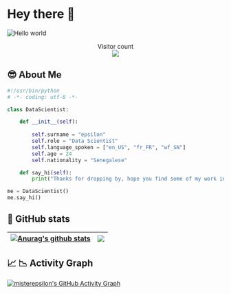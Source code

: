
# Hey there :wave:
<img src="https://raw.githubusercontent.com/misterepsilon/misterepsilon/master/resources/banner.png" alt="Hello world">

<p align="center"> 
  Visitor count<br>
  <img src="https://profile-counter.glitch.me/misterepsilon/count.svg" />
</p>

## 😎 About Me 
```python
#!/usr/bin/python
# -*- coding: utf-8 -*-

class DataScientist:

    def __init__(self):
        
        self.surname = "epsilon"
        self.role = "Data Scientist"
        self.language_spoken = ["en_US", "fr_FR", "wf_SN"]
        self.age = 24
        self.nationality = "Senegalese"

    def say_hi(self):
        print("Thanks for dropping by, hope you find some of my work interesting.")

me = DataScientist()
me.say_hi()
```
## 👀 GitHub stats 
| <a href="https://github.com/misterepsilon/github-readme-stats"><img align="center" src="https://github-readme-stats.vercel.app/api?username=misterepsilon&show_icons=true&theme=tokyonight&hide_border=true" alt="Anurag's github stats" /></a> | <a href="https://github.com/misterepsilon/github-readme-stats"><img align="center" src="https://github-readme-stats.vercel.app/api/top-langs/?username=misterepsilon&theme=tokyonight&hide_border=true" /></a> |
| ------------- | ------------- |

## 📈 📉 Activity Graph
[![misterepsilon's GitHub Activity Graph](https://activity-graph.herokuapp.com/graph?username=misterepsilon&theme=tokyonight)](https://git.io/praveenscience)

<!-- 
## 🔥 Streak stats
GitHub Readme Streak Stats - https://github.com/misterepsilon/github-readme-streak-stats 
<p align="center">
  <a href="https://github.com/misterepsilon/github-readme-streak-stats">
    <img title="🔥 Get streak stats for your profile at git.io/streak-stats" alt="misterepsilon's streak" src="https://github-readme-streak-stats.herokuapp.com/?user=misterepsilon&theme=tokyonight&hide_border=true"/>
  </a>
-->




